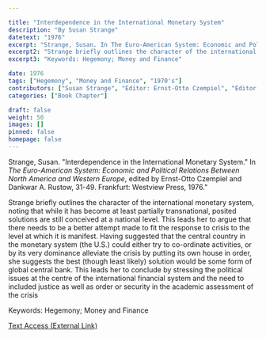 ```yaml
---

title: "Interdependence in the International Monetary System"
description: "By Susan Strange"
datetext: "1976"
excerpt: "Strange, Susan. In The Euro-American System: Economic and Political Relations Between North America and Western Europe, edited by Ernst-Otto Czempiel and Dankwar A. Rustow, 31-49. Frankfurt: Westview Press, 1976."
excerpt2: "Strange briefly outlines the character of the international monetary system, noting that while it has become at least partially transnational, posited solutions are still conceived at a national level. This leads her to argue that there needs to be a better attempt made to fit the response to crisis to the level at which it is manifest. Having suggested that the central country in the monetary system (the U.S.) could either try to co-ordinate activities, or by its very dominance alleviate the crisis by putting its own house in order, she suggests the best (though least likely) solution would be some form of global central bank. This leads her to conclude by stressing the political issues at the centre of the international financial system and the need to included justice as well as order or security in the academic assessment of the crisis."
excerpt3: "Keywords: Hegemony; Money and Finance"

date: 1976
tags: ["Hegemony", "Money and Finance", "1970's"]
contributors: ["Susan Strange", "Editor: Ernst-Otto Czempiel", "Editor: Dankwart A. Rustow"]
categories: ["Book Chapter"]

draft: false
weight: 50
images: []
pinned: false
homepage: false
---
```


Strange, Susan. "Interdependence in the International Monetary System." In *The Euro-American System: Economic and Political Relations Between North America and Western Europe*, edited by Ernst-Otto Czempiel and Dankwar A. Rustow, 31-49. Frankfurt: Westview Press, 1976."

Strange briefly outlines the character of the international monetary system, noting that while it has become at least partially transnational, posited solutions are still conceived at a national level. This leads her to argue that there needs to be a better attempt made to fit the response to crisis to the level at which it is manifest. Having suggested that the central country in the monetary system (the U.S.) could either try to co-ordinate activities, or by its very dominance alleviate the crisis by putting its own house in order, she suggests the best (though least likely) solution would be some form of global central bank. This leads her to conclude by stressing the political issues at the centre of the international financial system and the need to included justice as well as order or security in the academic assessment of the crisis

Keywords: Hegemony; Money and Finance

[Text Access (External Link)](https://www.worldcat.org/title/1229549033)

